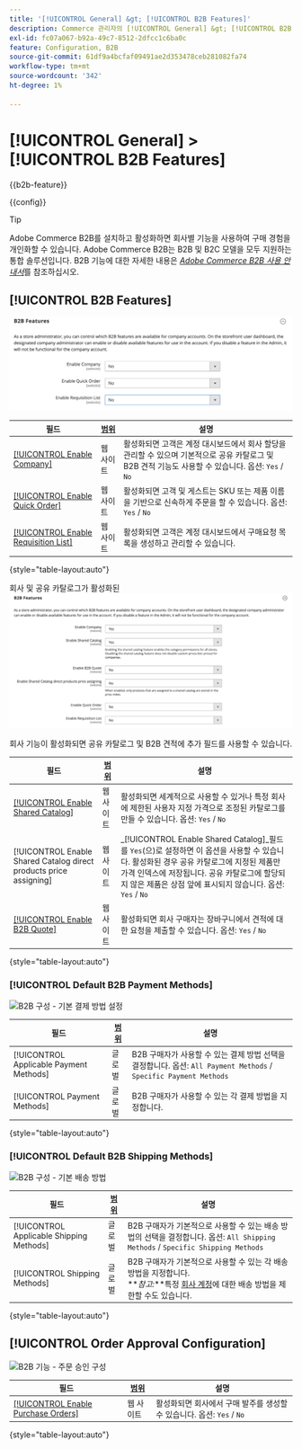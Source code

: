 ```yaml
---
title: '[!UICONTROL General] &gt; [!UICONTROL B2B Features]'
description: Commerce 관리자의 [!UICONTROL General] &gt; [!UICONTROL B2B Features] 페이지에서 구성 설정을 검토하십시오.
exl-id: fc07a067-b92a-49c7-8512-2dfcc1c6ba0c
feature: Configuration, B2B
source-git-commit: 61df9a4bcfaf09491ae2d353478ceb281082fa74
workflow-type: tm+mt
source-wordcount: '342'
ht-degree: 1%

---
```


# [!UICONTROL General] > [!UICONTROL B2B Features]

{{b2b-feature}}

{{config}}

>[!TIP]
>
>Adobe Commerce B2B를 설치하고 활성화하면 회사별 기능을 사용하여 구매 경험을 개인화할 수 있습니다. Adobe Commerce B2B는 B2B 및 B2C 모델을 모두 지원하는 통합 솔루션입니다. B2B 기능에 대한 자세한 내용은 [_Adobe Commerce B2B 사용 안내서_](https://experienceleague.adobe.com/docs/commerce-admin/b2b/introduction.html)를 참조하십시오.

## [!UICONTROL B2B Features]

![B2B 기능](./assets/b2b-features.png)<!-- zoom -->

| 필드 | [범위](../../getting-started/websites-stores-views.md#scope-settings) | 설명 |
|------- |----------------------------------------------------------------------- |------------ |
| [[!UICONTROL Enable Company]](../../b2b/account-companies.md) | 웹 사이트 | 활성화되면 고객은 계정 대시보드에서 회사 할당을 관리할 수 있으며 기본적으로 공유 카탈로그 및 B2B 견적 기능도 사용할 수 있습니다. 옵션: `Yes` / `No` |
| [[!UICONTROL Enable Quick Order]](../../b2b/quick-order.md) | 웹 사이트 | 활성화되면 고객 및 게스트는 SKU 또는 제품 이름을 기반으로 신속하게 주문을 할 수 있습니다. 옵션: `Yes` / `No` |
| [[!UICONTROL Enable Requisition List]](../../b2b/configure-requisition-lists.md) | 웹 사이트 | 활성화되면 고객은 계정 대시보드에서 구매요청 목록을 생성하고 관리할 수 있습니다. |

{style="table-layout:auto"}

회사 및 공유 카탈로그가 활성화된 ![B2B 기능](./assets/b2b-features-company-enabled.png)<!-- zoom -->

회사 기능이 활성화되면 공유 카탈로그 및 B2B 견적에 추가 필드를 사용할 수 있습니다.

| 필드 | [범위](../../getting-started/websites-stores-views.md#scope-settings) | 설명 |
|------- |----------------------------------------------------------------------- |------------ |
| [[!UICONTROL Enable Shared Catalog]](../../b2b/catalog-shared.md) | 웹 사이트 | 활성화되면 세계적으로 사용할 수 있거나 특정 회사에 제한된 사용자 지정 가격으로 조정된 카탈로그를 만들 수 있습니다. 옵션: `Yes` / `No` |
| [!UICONTROL Enable Shared Catalog direct products price assigning] | 웹 사이트 | _[!UICONTROL Enable Shared Catalog]_필드를 `Yes`(으)로 설정하면 이 옵션을 사용할 수 있습니다. 활성화된 경우 공유 카탈로그에 지정된 제품만 가격 인덱스에 저장됩니다. 공유 카탈로그에 할당되지 않은 제품은 상점 앞에 표시되지 않습니다. 옵션: `Yes` / `No` |
| [[!UICONTROL Enable B2B Quote]](../../b2b/configure-quotes.md) | 웹 사이트 | 활성화되면 회사 구매자는 장바구니에서 견적에 대한 요청을 제출할 수 있습니다. 옵션: `Yes` / `No` |

{style="table-layout:auto"}

### [!UICONTROL Default B2B Payment Methods]

![B2B 구성 - 기본 결제 방법 설정](./assets/b2b-features-default-payment-methods.png)<!-- zoom -->

| 필드 | [범위](../../getting-started/websites-stores-views.md#scope-settings) | 설명 |
|------- |----------------------------------------------------------------------- |------------ |
| [!UICONTROL Applicable Payment Methods] | 글로벌 | B2B 구매자가 사용할 수 있는 결제 방법 선택을 결정합니다. 옵션: `All Payment Methods` / `Specific Payment Methods` |
| [!UICONTROL Payment Methods] | 글로벌 | B2B 구매자가 사용할 수 있는 각 결제 방법을 지정합니다. |

{style="table-layout:auto"}

### [!UICONTROL Default B2B Shipping Methods]

![B2B 구성 - 기본 배송 방법](./assets/b2b-features-shipping-methods.png)<!-- zoom -->

| 필드 | [범위](../../getting-started/websites-stores-views.md#scope-settings) | 설명 |
|------- |----------------------------------------------------------------------- |------------ |
| [!UICONTROL Applicable Shipping Methods] | 글로벌 | B2B 구매자가 기본적으로 사용할 수 있는 배송 방법의 선택을 결정합니다. 옵션: `All Shipping Methods` / `Specific Shipping Methods` |
| [!UICONTROL Shipping Methods] | 글로벌 | B2B 구매자가 기본적으로 사용할 수 있는 각 배송 방법을 지정합니다. <br/>**_참고:_**특정 [회사 계정](../../b2b/account-companies.md)에 대한 배송 방법을 제한할 수도 있습니다. |

{style="table-layout:auto"}

## [!UICONTROL Order Approval Configuration]

![B2B 기능 - 주문 승인 구성](./assets/b2b-features-order-approval.png)<!-- zoom -->

| 필드 | [범위](../../getting-started/websites-stores-views.md#scope-settings) | 설명 |
|------- |----------------------------------------------------------------------- |------------ |
| [[!UICONTROL Enable Purchase Orders]](../../stores-purchase/purchase-order.md) | 웹 사이트 | 활성화되면 회사에서 구매 발주를 생성할 수 있습니다. 옵션: `Yes` / `No` |

{style="table-layout:auto"}


